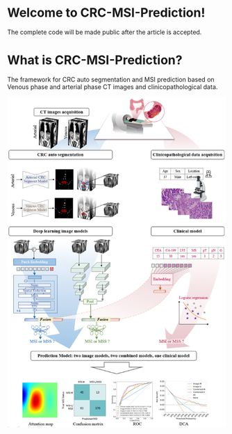 # Welcome to CRC-MSI-Prediction!
The complete code will be made public after the article is accepted.

# What is CRC-MSI-Prediction?
The framework for CRC auto segmentation and MSI prediction based on Venous phase and arterial phase CT images and clinicopathological data.

<img src="https://github.com/KaiyiZheng/CRC-MSI-Prediction/blob/master/Framework.png" width="600px">
